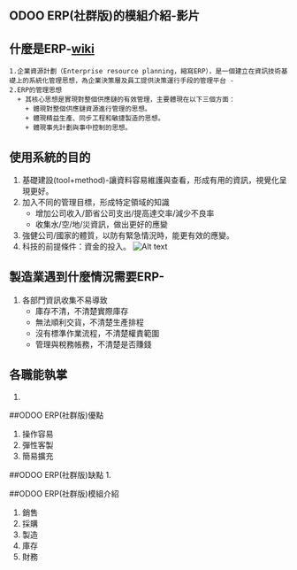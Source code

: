 ## ODOO ERP(社群版)的模組介紹-影片
## 什麼是ERP-[wiki](https://zh.wikipedia.org/zh-tw/%E4%BC%81%E4%B8%9A%E8%B5%84%E6%BA%90%E8%AE%A1%E5%88%92#ERP%E7%9A%84%E7%AE%A1%E7%90%86%E6%80%9D%E6%83%B3)
    1.企業資源計劃（Enterprise resource planning，縮寫ERP），是一個建立在資訊技術基礎上的系統化管理思想，為企業決策層及員工提供決策運行手段的管理平台 -
    2.ERP的管理思想
      + 其核心思想是實現對整個供應鏈的有效管理，主要體現在以下三個方面：
        + 體現對整個供應鏈資源進行管理的思想。
        + 體現精益生產、同步工程和敏捷製造的思想。
        + 體現事先計劃與事中控制的思想。

## 使用系統的目的
1. 基礎建設(tool+method)-讓資料容易維護與查看，形成有用的資訊，視覺化呈現更好。
2. 加入不同的管理目標，形成特定領域的知識
   + 增加公司收入/節省公司支出/提高達交率/減少不良率
   + 收集水/空/地/災資訊，做出更好的應變
3. 強健公司/國家的體質，以防有緊急情況時，能更有效的應變。
4. 科技的前提條件：資金的投入。
![Alt text](https://github.com/ksharry/odoo-repository/blob/main/pic/1301.png?raw=true)

## 製造業遇到什麼情況需要ERP-
1. 各部門資訊收集不易導致
   + 庫存不清，不清楚實際庫存
   + 無法順利交貨，不清楚生產排程
   + 沒有標準作業流程，不清楚權責範圍
   + 管理與稅務帳務，不清楚是否賺錢



## 各職能執掌
1. 

##ODOO ERP(社群版)優點
1. 操作容易
2. 彈性客製
2. 簡易擴充

##ODOO ERP(社群版)缺點
1. 

##ODOO ERP(社群版)模組介紹
1. 銷售
2. 採購
3. 製造
4. 庫存
5. 財務

